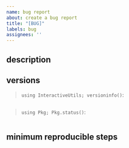 ```yaml
---
name: bug report
about: create a bug report
title: "[BUG]"
labels: bug
assignees: ''
---
```


<!-- Please search existing issues to avoid duplicates. -->

## description


## versions

> `using InteractiveUtils; versioninfo()`:
<!-- please paste the the output of `using InteractiveUtils; versioninfo()` in the backticks below -->
```julia

```

> `using Pkg; Pkg.status()`:
<!-- please paste the the output of `using Pkg; Pkg.status()` in the backticks below -->
```julia

```


## minimum reproducible steps

<!-- if possible, paste here a minimum reproducible example document and steps -->
